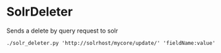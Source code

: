 # SolrDeleter
Sends a delete by query request to solr

```
./solr_deleter.py 'http://solrhost/mycore/update/' 'fieldName:value'
```
